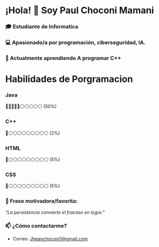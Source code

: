# ¡Hola! 👋 Soy Paul Choconi Mamani

### 🎓 Estudiante de Informatica  
### 💻 Apasionado/a por programación, ciberseguridad, IA.  
### 🌱 Actualmente aprendiendo A programar C++ 

# Habilidades de Porgramacion  

### Java  
🔵🔵🔵🔵🔵⚪⚪⚪⚪⚪ (50%)  

### C++  
🔵⚪⚪⚪⚪⚪⚪⚪⚪⚪ (2%)  

### HTML  
🔵⚪⚪⚪⚪⚪⚪⚪⚪⚪ (5%)  

### CSS  
🔵⚪⚪⚪⚪⚪⚪⚪⚪⚪ (5%)  

### 🚀 Frase motivadora/favorita:  
*"La persistencia convierte el fracaso en logro."*  

### 📫 ¿Cómo contactarme?  
- Correo: Jheanchoconi1@gmail.com
